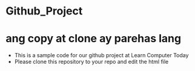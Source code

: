 # Github_Project
# ang copy at clone ay parehas lang 

- This is a sample code for our github project at Learn Computer Today
 - Please clone this repository to your repo and edit the html file

